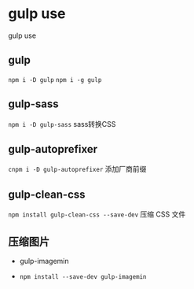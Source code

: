 # gulp use
gulp use
## gulp
```npm i -D gulp```
```npm i -g gulp```
## gulp-sass
```npm i -D gulp-sass```
sass转换CSS

## gulp-autoprefixer
```cnpm i -D gulp-autoprefixer```
添加厂商前缀

## gulp-clean-css
```npm install gulp-clean-css --save-dev```
压缩 CSS 文件

## 压缩图片
- gulp-imagemin 
* ```npm install --save-dev gulp-imagemin```

